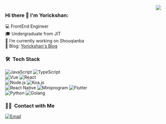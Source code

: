 <img align="right" src="https://github-readme-stats.vercel.app/api?username=shuigedeng&show_icons=true&theme=radical&icon_color=CE1D2D&text_color=718096&bg_color=ffffff&hide_title=true&hide_border=true" />

### Hi there 👋 I'm Yorickshan:

💻 FrontEnd Engineer<br>
🎓 Undergraduate from JIT<br>
🔭 I’m currently working on Shouqianba<br>
📝 Blog: [Yorickshan's Blog](https://yorickshan.netlify.app/)<br>

### 🛠 &nbsp;Tech Stack
![JavaScript](https://img.shields.io/badge/-JavaScript-333333?style=flat&logo=javascript)
![TypeScript](https://img.shields.io/badge/-TypeScript-333333?style=flat&logo=typescript)
<br>
![Vue](https://img.shields.io/badge/-Vue-333333?style=flat&logo=vue.js)
![React](https://img.shields.io/badge/-React-333333?style=flat&logo=react.js)
<br>
![Node.js](https://img.shields.io/badge/-Node-333333?style=flat&logo=node.js)
![Koa.js](https://img.shields.io/badge/-Koa2-333333?style=flat&logo=koa.js)
<br>
![React Native](https://img.shields.io/badge/-React_Native-333333?style=flat&logo=react)
![Miniprogram](https://img.shields.io/badge/-Miniprogram-333333?style=flat&logo=wechat)
![Flutter](https://img.shields.io/badge/-Flutter-333333?style=flat&logo=flutter)
<br>
![Python](https://img.shields.io/badge/-Python-333333?style=flat&logo=python)
![Golang](https://img.shields.io/badge/-Golang-333333?style=flat&logo=golang)

### 🤝🏻 &nbsp;Contact with Me
<a href="mailto:yorickshan@gmail.com"><img alt="Email" src="https://img.shields.io/badge/Email-yorickshan@gmail.com-blue?style=flat-square&logo=gmail"></a>
